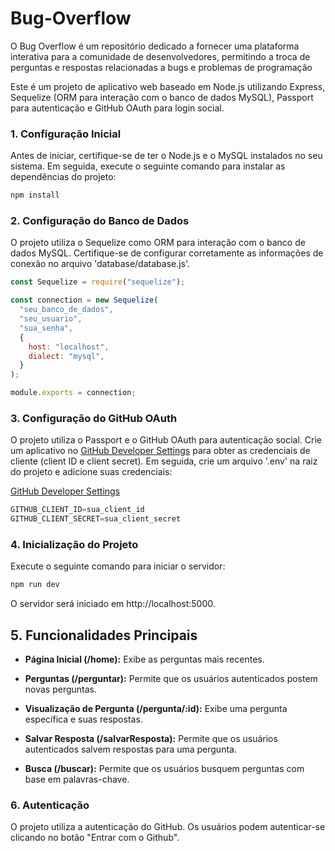 # Bug-Overflow

O Bug Overflow é um repositório dedicado a fornecer uma plataforma interativa para a comunidade de desenvolvedores, permitindo a troca de perguntas e respostas relacionadas a bugs e problemas de programação

Este é um projeto de aplicativo web baseado em Node.js utilizando Express, Sequelize (ORM para interação com o banco de dados MySQL), Passport para autenticação e GitHub OAuth para login social.

### 1. Configuração Inicial

Antes de iniciar, certifique-se de ter o Node.js e o MySQL instalados no seu sistema. Em seguida, execute o seguinte comando para instalar as dependências do projeto:

```javascript
npm install
```

### 2. Configuração do Banco de Dados

O projeto utiliza o Sequelize como ORM para interação com o banco de dados MySQL. Certifique-se de configurar corretamente as informações de conexão no arquivo 'database/database.js'.

```javascript
const Sequelize = require("sequelize");

const connection = new Sequelize(
  "seu_banco_de_dados",
  "seu_usuario",
  "sua_senha",
  {
    host: "localhost",
    dialect: "mysql",
  }
);

module.exports = connection;
```

### 3. Configuração do GitHub OAuth

O projeto utiliza o Passport e o GitHub OAuth para autenticação social. Crie um aplicativo no [GitHub Developer Settings](https://github.com/settings/developers) para obter as credenciais de cliente (client ID e client secret). Em seguida, crie um arquivo '.env' na raiz do projeto e adicione suas credenciais:

[GitHub Developer Settings](https://github.com/settings/developers)

```javascript
GITHUB_CLIENT_ID=sua_client_id
GITHUB_CLIENT_SECRET=sua_client_secret
```

### 4. Inicialização do Projeto

Execute o seguinte comando para iniciar o servidor:

```javascript
npm run dev
```

O servidor será iniciado em http://localhost:5000.

## 5. Funcionalidades Principais

- **Página Inicial (/home):** Exibe as perguntas mais recentes.

- **Perguntas (/perguntar):** Permite que os usuários autenticados postem novas perguntas.

- **Visualização de Pergunta (/pergunta/:id):** Exibe uma pergunta específica e suas respostas.

- **Salvar Resposta (/salvarResposta):** Permite que os usuários autenticados salvem respostas para uma pergunta.

- **Busca (/buscar):** Permite que os usuários busquem perguntas com base em palavras-chave.

### 6. Autenticação

O projeto utiliza a autenticação do GitHub. Os usuários podem autenticar-se clicando no botão "Entrar com o Github".